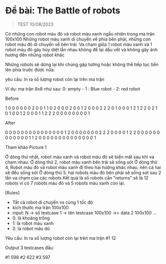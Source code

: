# Đề bài: The Battle of robots
>
> TEST 10/08/2023

Có những con robot màu đỏ và robot màu xanh ngẫu nhiên trong ma trận 100x100
Những robot màu xanh di chuyển về phía bên phải, những con robot màu đỏ di chuyển về bên trái.
Va chạm giữa 1 robot màu xanh và 1 robot màu đỏ gây hủy diệt lẫn nhau không để lại dấu vết và không gây ảnh hương đến những robot khác

Những robots sẽ dừng lại khi chúng gặp tường hoặc không thể tiếp tục tiến lên phía trước được nữa.

yêu cầu: In ra số lượng robot còn lại trên ma trận

Ví dụ: 
ma trận 8x8 như sau: 0: empty - 1 : Blue robot - 2: red robot

Before

1	0	0	0	0	0	0	2
0	0	1	1	0	2	0	0
0	2	0	0	1	2	0	0
0	2	2	2	0	1	0	0
0	1	2	1	2	2	0	2
1	0	1	0	0	1	2	0
0	0	1	1	2	2	2	0
0	0	0	0	0	0	0	1

After

0	0	0	0	0	0	0	0
0	0	0	0	0	0	0	1
2	0	0	0	0	0	0	0
2	2	2	0	0	0	0	1
2	2	0	0	0	0	0	0
0	0	0	0	0	0	1	1
2	0	0	0	0	0	0	0
0	0	0	0	0	0	0	1

Tham khảo Picture 1

Ở dòng thứ nhất, robot màu xanh và robot màu đỏ sẽ biến mất sau khi va chạm nhau.
Ở dòng thứ 2, robot màu xanh bên trái sẽ sống sót
Ở dòng thứ 4, Robot màu đỏ và robot màu xanh đi theo hai hướng khác nhau, nên cả hai sẽ đều sống sót 
Ở dòng thứ 5. hai robots màu đỏ bên phải sẽ sống sót sau 2 lần va chạm của các robots
Kết quả là số robots cần "returns" sẽ là 12 robots vì có 7 robots màu đỏ và 5 robots màu xanh còn lại.

[Rules]
- Tất cả robot di chuyển vs cùng 1 tốc độ
- kích thước ma trận 100x100
- input:
N -> số testcase
1 -> tên testcase
100x100 ->> data
2
100x100
...
- 0: là khoảng trống
- 1: là robot màu xanh
- 2: là robot màu dỏ


Yêu cầu: In ra số lượng robot còn lại trên ma trận
#1 12


Output 3 testcases đầu:

#1 598
#2 622
#3 597